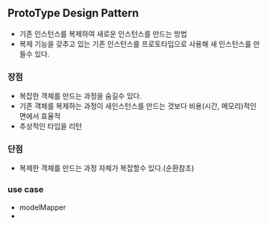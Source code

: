 ## ProtoType Design Pattern

* 기존 인스턴스를 복제하여 새로운 인스턴스를 만드는 방법
* 복제 기능을 갖추고 있는 기존 인스턴스를 프로토타입으로 사용해 새 인스턴스를 만들수 있다.

### 장점

* 복잡한 객체를 만드는 과정을 숨길수 있다.
* 기존 객체를 복제하는 과정이 새인스턴스를 만드는 것보다 비용(시간, 메모리)적인 면에서 효율적
* 추상적인 타입을 리턴

### 단점

* 복제한 객체를 만드는 과정 자체가 복잡할수 있다.(순환참조)

### use case

* modelMapper
* 